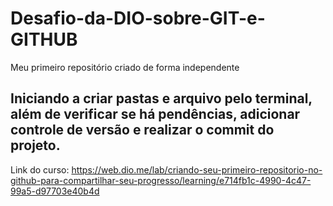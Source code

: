 # Desafio-da-DIO-sobre-GIT-e-GITHUB
Meu primeiro repositório criado de forma independente
## Iniciando a criar pastas e arquivo pelo terminal, além de verificar se há pendências, adicionar controle de versão e realizar o commit do projeto.
Link do curso:
https://web.dio.me/lab/criando-seu-primeiro-repositorio-no-github-para-compartilhar-seu-progresso/learning/e714fb1c-4990-4c47-99a5-d97703e40b4d

